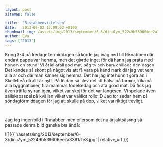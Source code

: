 ```yaml
---
layout: post
sitemap: false

title:  "Risnabbenvistelsen"
date:   2013-09-02 16:09:02 +0100
thumbnail-img: /assets/img/2013/september/6-3/dinu7ym_52249b539606ee2a3391afe8.jpg
author: Eva
tags: ["2013"]
---
```


Kring 3-4 på fredageftermiddagen så körde jag iväg ned till Risnabben där endast pappa var hemma, men det gjorde inget för då hann jag prata med honom en stund! Vi åt iallafall god mat, såg tv och bara chillade den dagen. Det kändes så skönt på något vis att få vara på känd mark där jag vet vem alla är och där man känner sig hemma. Det har jag inte hunnit göra än i Skellefteå då allt är nytt. På lördan så blev det att hälsa på farmor, kika på alla byggnationer, fira mammas födelsedag och äta good mat. Då fick jag även träffa syrran igen, vilket var skoj för det var längesen. Vi spelade även sällskapsspel på kvällen vilket var väldigt roligt:D Jag for sedan hem på söndagförmiddagen för jag att skulle på dop, vilket var riktigt trevligt. 




 




Jag tog ingen bild i Risnabben men eftersom det nu är jaktsäsong så passade denna bild ganska bra ändå:

![]({{ '/assets/img/2013/september/6-3/dinu7ym_52249b539606ee2a3391afe8.jpg'  | relative_url }})

